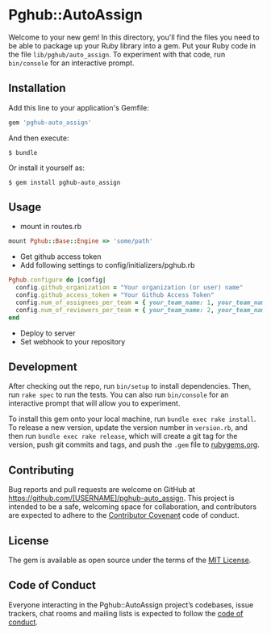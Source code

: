 # Pghub::AutoAssign

Welcome to your new gem! In this directory, you'll find the files you need to be able to package up your Ruby library into a gem. Put your Ruby code in the file `lib/pghub/auto_assign`. To experiment with that code, run `bin/console` for an interactive prompt.

## Installation

Add this line to your application's Gemfile:

```ruby
gem 'pghub-auto_assign'
```

And then execute:

    $ bundle

Or install it yourself as:

    $ gem install pghub-auto_assign

## Usage

- mount in routes.rb

```ruby
mount Pghub::Base::Engine => 'some/path'
```

- Get github access token
- Add following settings to config/initializers/pghub.rb

```ruby
Pghub.configure do |config|
  config.github_organization = "Your organization (or user) name"
  config.github_access_token = "Your Github Access Token"
  config.num_of_assignees_per_team = { your_team_name: 1, your_team_name2: 1 }
  config.num_of_reviewers_per_team = { your_team_name: 2, your_team_name2: 2 }
end
```

- Deploy to server
- Set webhook to your repository

## Development

After checking out the repo, run `bin/setup` to install dependencies. Then, run `rake spec` to run the tests. You can also run `bin/console` for an interactive prompt that will allow you to experiment.

To install this gem onto your local machine, run `bundle exec rake install`. To release a new version, update the version number in `version.rb`, and then run `bundle exec rake release`, which will create a git tag for the version, push git commits and tags, and push the `.gem` file to [rubygems.org](https://rubygems.org).

## Contributing

Bug reports and pull requests are welcome on GitHub at https://github.com/[USERNAME]/pghub-auto_assign. This project is intended to be a safe, welcoming space for collaboration, and contributors are expected to adhere to the [Contributor Covenant](http://contributor-covenant.org) code of conduct.

## License

The gem is available as open source under the terms of the [MIT License](http://opensource.org/licenses/MIT).

## Code of Conduct

Everyone interacting in the Pghub::AutoAssign project’s codebases, issue trackers, chat rooms and mailing lists is expected to follow the [code of conduct](https://github.com/[USERNAME]/pghub-auto_assign/blob/master/CODE_OF_CONDUCT.md).
